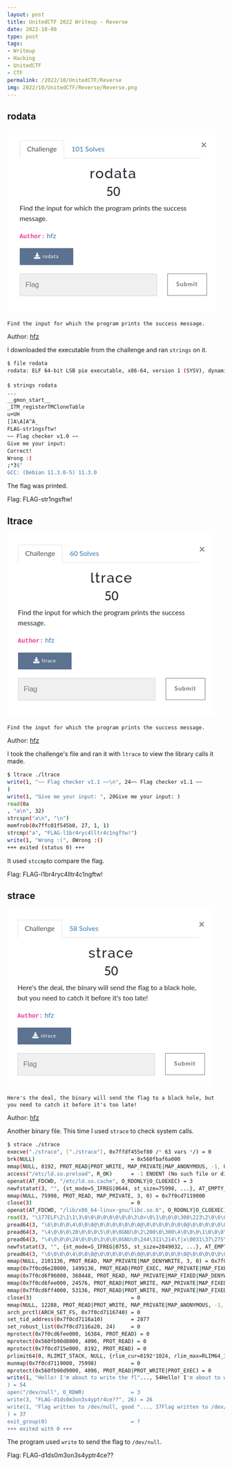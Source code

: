 ```yaml
---
layout: post
title: UnitedCTF 2022 Writeup - Reverse
date: 2022-10-08
type: post
tags:
- Writeup
- Hacking
- UnitedCTF
- CTF
permalink: /2022/10/UnitedCTF/Reverse
img: 2022/10/UnitedCTF/Reverse/Reverse.png
---
```


## rodata

![rodata](/assets/images/2022/10/UnitedCTF/Reverse/rodata.png "rodata")

```
Find the input for which the program prints the success message.
```

Author: [hfz](https://github.com/hfz1337)

I downloaded the executable from the challenge and ran `strings` on it.

```bash
$ file rodata                                   
rodata: ELF 64-bit LSB pie executable, x86-64, version 1 (SYSV), dynamically linked, interpreter /lib64/ld-linux-x86-64.so.2, BuildID[sha1]=7155669b4d056819c64fd2de4007b4d4fd83f81c, for GNU/Linux 3.2.0, stripped

$ strings rodata                                   
...
__gmon_start__
_ITM_registerTMCloneTable
u+UH
[]A\A]A^A_
FLAG-str1ngsftw!
~~ Flag checker v1.0 ~~
Give me your input: 
Correct!
Wrong :(
;*3$"
GCC: (Debian 11.3.0-5) 11.3.0
```

The flag was printed.

Flag: FLAG-str1ngsftw!

## ltrace

![ltrace](/assets/images/2022/10/UnitedCTF/Reverse/ltrace.png "ltrace")

```
Find the input for which the program prints the success message.
```

Author: [hfz](https://github.com/hfz1337)

I took the challenge's file and ran it with `ltrace` to view the library calls it made.

```bash
$ ltrace ./ltrace 
write(1, "~~ Flag checker v1.1 ~~\n", 24~~ Flag checker v1.1 ~~
)                                                                                                        = 24
write(1, "Give me your input: ", 20Give me your input: )                                                                                                             = 20
read(0a
, "a\n", 32)                                                                                                                               = 2
strcspn("a\n", "\n")                                                                                                                             = 1
memfrob(0x7ffc01f545b0, 27, 1, 1)                                                                                                                = 0x7ffc01f545b0
strcmp("a", "FLAG-l1br4ryc4lltr4c1ngftw!")                                                                                                       = 27
write(1, "Wrong :(", 8Wrong :()                                                                                                                          = 8
+++ exited (status 0) +++
```

It used `stccmp`to compare the flag.

Flag: FLAG-l1br4ryc4lltr4c1ngftw!

## strace

![strace](/assets/images/2022/10/UnitedCTF/Reverse/strace.png "strace")

```
Here's the deal, the binary will send the flag to a black hole, but you need to catch it before it's too late!
```

Author: [hfz](https://github.com/hfz1337)

Another binary file. This time I used `strace` to check system calls.

```bash
$ strace ./strace                                     
execve("./strace", ["./strace"], 0x7ffdf455ef80 /* 63 vars */) = 0
brk(NULL)                               = 0x560fbaf6a000
mmap(NULL, 8192, PROT_READ|PROT_WRITE, MAP_PRIVATE|MAP_ANONYMOUS, -1, 0) = 0x7f0cd712c000
access("/etc/ld.so.preload", R_OK)      = -1 ENOENT (No such file or directory)
openat(AT_FDCWD, "/etc/ld.so.cache", O_RDONLY|O_CLOEXEC) = 3
newfstatat(3, "", {st_mode=S_IFREG|0644, st_size=75998, ...}, AT_EMPTY_PATH) = 0
mmap(NULL, 75998, PROT_READ, MAP_PRIVATE, 3, 0) = 0x7f0cd7119000
close(3)                                = 0
openat(AT_FDCWD, "/lib/x86_64-linux-gnu/libc.so.6", O_RDONLY|O_CLOEXEC) = 3
read(3, "\177ELF\2\1\1\3\0\0\0\0\0\0\0\0\3\0>\0\1\0\0\0\300\223\2\0\0\0\0\0"..., 832) = 832
pread64(3, "\6\0\0\0\4\0\0\0@\0\0\0\0\0\0\0@\0\0\0\0\0\0\0@\0\0\0\0\0\0\0"..., 784, 64) = 784
pread64(3, "\4\0\0\0\20\0\0\0\5\0\0\0GNU\0\2\200\0\300\4\0\0\0\1\0\0\0\0\0\0\0", 32, 848) = 32
pread64(3, "\4\0\0\0\24\0\0\0\3\0\0\0GNU\0\244\311\214\f|x\0031\37\275\221\215\370\373\10\333"..., 68, 880) = 68
newfstatat(3, "", {st_mode=S_IFREG|0755, st_size=2049032, ...}, AT_EMPTY_PATH) = 0
pread64(3, "\6\0\0\0\4\0\0\0@\0\0\0\0\0\0\0@\0\0\0\0\0\0\0@\0\0\0\0\0\0\0"..., 784, 64) = 784
mmap(NULL, 2101136, PROT_READ, MAP_PRIVATE|MAP_DENYWRITE, 3, 0) = 0x7f0cd6e00000
mmap(0x7f0cd6e28000, 1499136, PROT_READ|PROT_EXEC, MAP_PRIVATE|MAP_FIXED|MAP_DENYWRITE, 3, 0x28000) = 0x7f0cd6e28000
mmap(0x7f0cd6f96000, 360448, PROT_READ, MAP_PRIVATE|MAP_FIXED|MAP_DENYWRITE, 3, 0x196000) = 0x7f0cd6f96000
mmap(0x7f0cd6fee000, 24576, PROT_READ|PROT_WRITE, MAP_PRIVATE|MAP_FIXED|MAP_DENYWRITE, 3, 0x1ed000) = 0x7f0cd6fee000
mmap(0x7f0cd6ff4000, 53136, PROT_READ|PROT_WRITE, MAP_PRIVATE|MAP_FIXED|MAP_ANONYMOUS, -1, 0) = 0x7f0cd6ff4000
close(3)                                = 0
mmap(NULL, 12288, PROT_READ|PROT_WRITE, MAP_PRIVATE|MAP_ANONYMOUS, -1, 0) = 0x7f0cd7116000
arch_prctl(ARCH_SET_FS, 0x7f0cd7116740) = 0
set_tid_address(0x7f0cd7116a10)         = 2877
set_robust_list(0x7f0cd7116a20, 24)     = 0
mprotect(0x7f0cd6fee000, 16384, PROT_READ) = 0
mprotect(0x560fb90d8000, 4096, PROT_READ) = 0
mprotect(0x7f0cd715e000, 8192, PROT_READ) = 0
prlimit64(0, RLIMIT_STACK, NULL, {rlim_cur=8192*1024, rlim_max=RLIM64_INFINITY}) = 0
munmap(0x7f0cd7119000, 75998)           = 0
mprotect(0x560fb90d9000, 4096, PROT_READ|PROT_WRITE|PROT_EXEC) = 0
write(1, "Hello! I'm about to write the fl"..., 54Hello! I'm about to write the flag... to /dev/null :)
) = 54
open("/dev/null", O_RDWR)               = 3
write(3, "FLAG-d1ds0m3on3s4yptr4ce??", 26) = 26
write(1, "Flag written to /dev/null, good "..., 37Flag written to /dev/null, good bye!
) = 37
exit_group(0)                           = ?
+++ exited with 0 +++
```

The program used `write` to send the flag to `/dev/null`. 

Flag: FLAG-d1ds0m3on3s4yptr4ce??